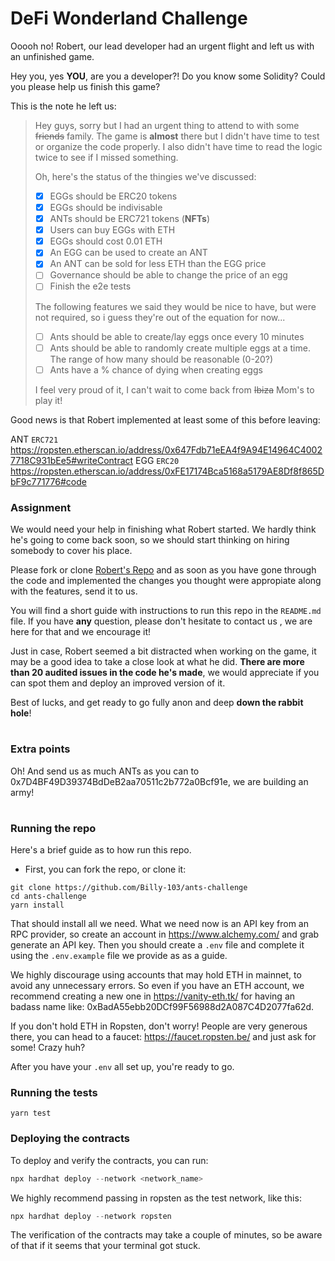 # DeFi Wonderland Challenge

Ooooh no! Robert, our lead developer had an urgent flight and left us with an unfinished game.

Hey you, yes **YOU**, are you a developer?! Do you know some Solidity? Could you please help us finish this game?

This is the note he left us:

> Hey guys, sorry but I had an urgent thing to attend to with some ~~friends~~ family.
> The game is **almost** there but I didn't have time to test or organize the code properly. I also didn't have time to read the logic twice to see if I missed something.
>
> Oh, here's the status of the thingies we've discussed:
>
> - [x] EGGs should be ERC20 tokens
> - [x] EGGs should be indivisable
> - [x] ANTs should be ERC721 tokens (**NFTs**)
> - [x] Users can buy EGGs with ETH
> - [x] EGGs should cost 0.01 ETH
> - [x] An EGG can be used to create an ANT
> - [x] An ANT can be sold for less ETH than the EGG price
> - [ ] Governance should be able to change the price of an egg
> - [ ] Finish the e2e tests
>
> The following features we said they would be nice to have, but were not required, so i guess they're out of the equation for now...
>
> - [ ] Ants should be able to create/lay eggs once every 10 minutes
> - [ ] Ants should be able to randomly create multiple eggs at a time. The range of how many should be reasonable (0-20?)
> - [ ] Ants have a % chance of dying when creating eggs
>
> I feel very proud of it, I can't wait to come back from ~~Ibiza~~ Mom's to play it!

Good news is that Robert implemented at least some of this before leaving:

ANT `ERC721` https://ropsten.etherscan.io/address/0x647Fdb71eEA4f9A94E14964C40027718C931bEe5#writeContract
EGG `ERC20`
https://ropsten.etherscan.io/address/0xFE17174Bca5168a5179AE8Df8f865DbF9c771776#code

### Assignment

We would need your help in finishing what Robert started. We hardly think he's going to come back soon, so we should start thinking on hiring somebody to cover his place.

Please fork or clone [Robert's Repo](https://github.com/Billy-103/ants-challenge) and as soon as you have gone through the code and implemented the changes you thought were appropiate along with the features, send it to us.

You will find a short guide with instructions to run this repo in the `README.md` file. If you have **any** question, please don't hesitate to contact us , we are here for that and we encourage it!

Just in case, Robert seemed a bit distracted when working on the game, it may be a good idea to take a close look at what he did. **There are more than 20 audited issues in the code he's made**, we would appreciate if you can spot them and deploy an improved version of it.

Best of lucks, and get ready to go fully anon and deep **down the rabbit hole**!

#

### Extra points

Oh! And send us as much ANTs as you can to 0x7D4BF49D39374BdDeB2aa70511c2b772a0Bcf91e, we are building an army!

#

### Running the repo

Here's a brief guide as to how run this repo.

- First, you can fork the repo, or clone it:

```
git clone https://github.com/Billy-103/ants-challenge
cd ants-challenge
yarn install
```

That should install all we need. What we need now is an API key from an RPC provider, so create an account in https://www.alchemy.com/ and grab generate an API key. Then you should create a `.env` file and complete it using the `.env.example` file we provide as as a guide.

We highly discourage using accounts that may hold ETH in mainnet, to avoid any unnecessary errors. So even if you have an ETH account, we recommend creating a new one in https://vanity-eth.tk/ for having an badass name like: 0xBadA55ebb20DCf99F56988d2A087C4D2077fa62d.

If you don't hold ETH in Ropsten, don't worry! People are very generous there, you can head to a faucet: https://faucet.ropsten.be/ and just ask for some! Crazy huh?

After you have your `.env` all set up, you're ready to go.

### Running the tests

```
yarn test
```

### Deploying the contracts

To deploy and verify the contracts, you can run:

```jsx
npx hardhat deploy --network <network_name>
```

We highly recommend passing in ropsten as the test network, like this:

```jsx
npx hardhat deploy --network ropsten
```

The verification of the contracts may take a couple of minutes, so be aware of that if it seems that your terminal got stuck.
